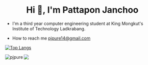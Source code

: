 <h1 align="center">Hi 👋, I'm Pattapon Janchoo </h1>

- I'm a third year computer engineering student at King Mongkut's Institute of Technology Ladkrabang.

- How to reach me pjpure14@gmail.com

[![Top Langs](https://github-readme-stats.vercel.app/api/top-langs/?username=pjpure&layout=compact)](https://github.com/anuraghazra/github-readme-stats)


<p><img align="left" src="https://github-readme-stats.vercel.app/api/top-langs?username=pjpure&show_icons=true&locale=en&layout=compact" alt="pjpure" /></p>

![](https://visitor-badge.laobi.icu/badge?page_id=pjpure)

